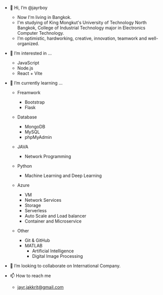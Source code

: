 - 👋 Hi, I’m @jayrboy
  - Now I'm living in Bangkok.
  - I'm studying of King Mongkut's University of Technology North Bangkok, College of Industrial Technology major in Electronics Computer Technology.
  - I’m optimistic, hardworking, creative, innovation, teamwork and well-organized.


- 👀 I’m interested in ...
  - JavaScript
  - Node.js
  - React + Vite

- 🌱 I’m currently learning ...
  - Freamwork
    - Bootstrap
    - Flask
  
  - Database
    - MongoDB 
    - MySQL
    - phpMyAdmin
   
  - JAVA
    - Network Programming

  - Python
    - Machine Learning and Deep Learning

  - Azure
    - VM
    - Network Services
    - Storage
    - Serverless
    - Auto Scale and Load balancer
    - Container and Microservice

  - Other
    - Git & GitHub
    - MATLAB
      - Artificial Intelligence
      - Digital Image Processing 

- 💞️ I’m looking to collaborate on International Company.
- 📫 How to reach me
  - jayr.jakkrit@gmail.com 

<!---
jayrboy/jayrboy is a ✨ special ✨ repository because its `README.md` (this file) appears on your GitHub profile.
You can click the Preview link to take a look at your changes.
--->
